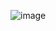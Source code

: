 ![image](https://github.com/sudhanshukulkarni98/rockpaperscissor/assets/138708838/7a41d29d-3a4f-4933-81ab-078e98477ca0)

